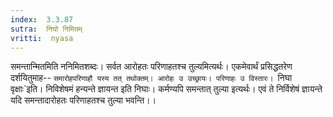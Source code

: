 ```yaml
---
index:  3.3.87
sutra:  निघो निमितम्
vritti:  nyasa
---
```


समन्तान्मितमिति ननिमितशब्दः। सर्वत आरोहतः परिणाहतश्च तुल्यमित्यर्थः। एकमेवार्थं प्रसिद्धतरेण दर्शयितुमाह-- `समारोहपरिणाहौ यस्य तत् तथोक्तम्। आरोहः उ उच्छ्रायः। परिणाहः उ विस्तारः। `निघा वृक्षाः`इति। निविशेषमं हन्यन्ते ज्ञायन्त इति निघाः। कर्मण्यपि समन्तात् तुल्या इत्यर्थः। एवं ते निर्विशेषं ज्ञायन्ते यदि समन्तादारोहतः परिणाहतश्च तुल्या भवन्ति।।

